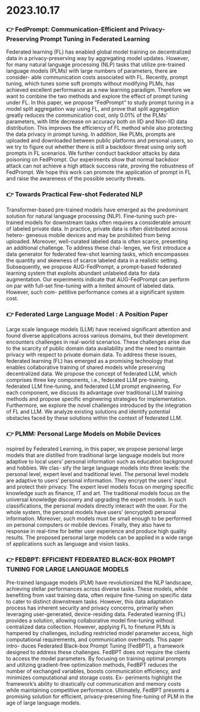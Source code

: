# 2023.10.17




### 👉 FedPrompt: Communication-Efficient and Privacy-Preserving Prompt Tuning in Federated Learning
Federated learning (FL) has enabled global model training on decentralized data in a privacy-preserving way by aggregating model updates. However, for many natural language processing (NLP) tasks that utilize pre-trained language models (PLMs) with large numbers of parameters, there are consider- able communication costs associated with FL. Recently, prompt tuning, which tunes some soft prompts without modifying PLMs, has achieved excellent performance as a new learning paradigm. Therefore we want to combine the two methods and explore the effect of prompt tuning under FL. In this paper, we propose ”FedPrompt” to study prompt tuning in a model split aggregation way using FL, and prove that split aggregation greatly reduces the communication cost, only 0.01% of the PLMs’ parameters, with little decrease on accuracy both on IID and Non-IID data distribution. This improves the efficiency of FL method while also protecting the data privacy in prompt tuning. In addition, like PLMs, prompts are uploaded and downloaded between public platforms and personal users, so we try to figure out whether there is still a backdoor threat using only soft prompts in FL scenarios. We further conduct backdoor attacks by data poisoning on FedPrompt. Our experiments show that normal backdoor attack can not achieve a high attack success rate, proving the robustness of FedPrompt. We hope this work can promote the application of prompt in FL and raise the awareness of the possible security threats.


### 👉 Towards Practical Few-shot Federated NLP
Transformer-based pre-trained models have emerged as the predominant solution for natural language processing (NLP). Fine-tuning such pre-trained models for downstream tasks often requires a considerable amount of labeled private data. In practice, private data is often distributed across hetero- geneous mobile devices and may be prohibited from being uploaded. Moreover, well-curated labeled data is often scarce, presenting an additional challenge. To address these chal- lenges, we first introduce a data generator for federated few-shot learning tasks, which encompasses the quantity and skewness of scarce labeled data in a realistic setting. Subsequently, we propose AUG-FedPrompt, a prompt-based federated learning system that exploits abundant unlabeled data for data augmentation. Our experiments indicate that AUG-FedPrompt can perform on par with full-set fine-tuning with a limited amount of labeled data. However, such com- petitive performance comes at a significant system cost.


### 👉 Federated Large Language Model : A Position Paper
Large scale language models (LLM) have received significant attention and found diverse applications across various domains, but their development encounters challenges in real-world scenarios. These challenges arise due to the scarcity of public domain data availability and the need to maintain privacy with respect to private domain data. To address these issues, federated learning (FL) has emerged as a promising technology that enables collaborative training of shared models while preserving decentralized data. We propose the concept of federated LLM, which comprises three key components, i.e., federated LLM pre-training, federated LLM fine-tuning, and federated LLM prompt engineering. For each component, we discuss its advantage over traditional LLM training methods and propose specific engineering strategies for implementation. Furthermore, we explore the novel challenges introduced by the integration of FL and LLM. We analyze existing solutions and identify potential obstacles faced by these solutions within the context of federated LLM.


### 👉 PLMM: Personal Large Models on Mobile Devices
nspired by Federated Learning, in this paper, we propose personal large models that are distilled from traditional large language models but more adaptive to local users’ personal information such as education background and hobbies. We clas- sify the large language models into three levels: the personal level, expert level and traditional level. The personal level models are adaptive to users’ personal information. They encrypt the users’ input and protect their privacy. The expert level models focus on merging specific knowledge such as finance, IT and art. The traditional models focus on the universal knowledge discovery and upgrading the expert models. In such classifications, the personal models directly interact with the user. For the whole system, the personal models have users’ (encrypted) personal information. Moreover, such models must be small enough to be performed on personal computers or mobile devices. Finally, they also have to response in real-time for better user experience and produce high quality results. The proposed personal large models can be applied in a wide range of applications such as language and vision tasks.



### 👉 FEDBPT: EFFICIENT FEDERATED BLACK-BOX PROMPT TUNING FOR LARGE LANGUAGE MODELS
Pre-trained language models (PLM) have revolutionized the NLP landscape, achieving stellar performances across diverse tasks. These models, while benefiting from vast training data, often require fine-tuning on specific data to cater to distinct downstream tasks. However, this data adaptation process has inherent security and privacy concerns, primarily when leveraging user-generated, device-residing data. Federated learning (FL) provides a solution, allowing collaborative model fine-tuning without centralized data collection. However, applying FL to finetune PLMs is hampered by challenges, including restricted model parameter access, high computational requirements, and communication overheads. This paper intro- duces Federated Black-box Prompt Tuning (FedBPT), a framework designed to address these challenges. FedBPT does not require the clients to access the model parameters. By focusing on training optimal prompts and utilizing gradient-free optimization methods, FedBPT reduces the number of exchanged variables, boosts communication efficiency, and minimizes computational and storage costs. Ex- periments highlight the framework’s ability to drastically cut communication and memory costs while maintaining competitive performance. Ultimately, FedBPT presents a promising solution for efficient, privacy-preserving fine-tuning of PLM in the age of large language models.